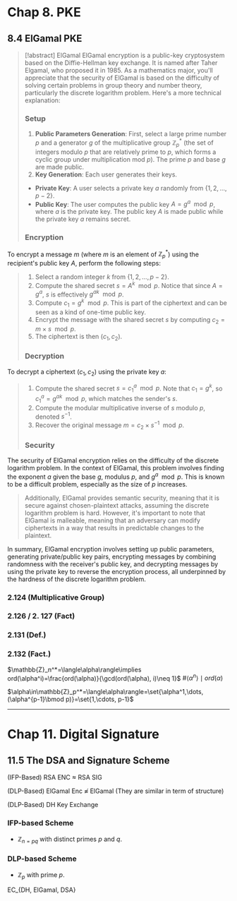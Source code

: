 
# Chap 8. PKE

## 8.4 ElGamal PKE

> [!abstract] ElGamal
> ElGamal encryption is a public-key cryptosystem based on the Diffie-Hellman key exchange. It is named after Taher Elgamal, who proposed it in 1985. As a mathematics major, you'll appreciate that the security of ElGamal is based on the difficulty of solving certain problems in group theory and number theory, particularly the discrete logarithm problem. Here's a more technical explanation:
> 
> ### Setup
> 1. **Public Parameters Generation**: First, select a large prime number $p$ and a generator $g$ of the multiplicative group $\mathbb{Z}_p^*$ (the set of integers modulo $p$ that are relatively prime to $p$, which forms a cyclic group under multiplication mod $p$). The prime $p$ and base $g$ are made public.
> 2. **Key Generation**: Each user generates their keys.
> 	- **Private Key**: A user selects a private key $a$ randomly from $\{1, 2, ..., p-2\}$.
 >	- **Public Key**: The user computes the public key $A = g^a \mod p$, where $a$ is the private key. The public key $A$ is made public while the private key $a$ remains secret.
 >
> ### Encryption
To encrypt a message $m$ (where $m$ is an element of $\mathbb{Z}_p^*$) using the recipient's public key $A$, perform the following steps:
> 1. Select a random integer $k$ from $\{1, 2, ..., p-2\}$.
> 2. Compute the shared secret $s = A^k \mod p$. Notice that since $A = g^a$, $s$ is effectively $g^{ak} \mod p$.
> 3. Compute $c_1 = g^k \mod p$. This is part of the ciphertext and can be seen as a kind of one-time public key.
> 4. Encrypt the message with the shared secret $s$ by computing $c_2 = m \times s \mod p$.
> 5. The ciphertext is then $(c_1, c_2)$.
>    
> ### Decryption
To decrypt a ciphertext $(c_1, c_2)$ using the private key $a$:
> 1. Compute the shared secret $s = c_1^a \mod p$. Note that $c_1 = g^k$, so $c_1^a = g^{ak} \mod p$, which matches the sender's $s$.
> 2. Compute the modular multiplicative inverse of $s$ modulo $p$, denoted $s^{-1}$.
> 3. Recover the original message $m = c_2 \times s^{-1} \mod p$.
>    
> ### Security
The security of ElGamal encryption relies on the difficulty of the discrete logarithm problem. In the context of ElGamal, this problem involves finding the exponent $a$ given the base $g$, modulus $p$, and $g^a \mod p$. This is known to be a difficult problem, especially as the size of $p$ increases.
> 
> Additionally, ElGamal provides semantic security, meaning that it is secure against chosen-plaintext attacks, assuming the discrete logarithm problem is hard. However, it's important to note that ElGamal is malleable, meaning that an adversary can modify ciphertexts in a way that results in predictable changes to the plaintext.
> 
In summary, ElGamal encryption involves setting up public parameters, generating private/public key pairs, encrypting messages by combining randomness with the receiver's public key, and decrypting messages by using the private key to reverse the encryption process, all underpinned by the hardness of the discrete logarithm problem.

### 2.124 (Multiplicative Group) 
### 2.126 / 2. 127 (Fact)
### 2.131 (Def.)
### 2.132 (Fact.)


$\mathbb{Z}_n^*=\langle\alpha\rangle\implies ord(\alpha^i)=\frac{ord(\alpha)}{\gcd(ord(\alpha), i)\neq 1}$
$\#\langle\alpha^n\rangle\mid ord(\alpha)$

$\alpha\in\mathbb{Z}_p^*=\langle\alpha\rangle=\set{\alpha^1,\dots, (\alpha^{p-1}\bmod p)}=\set{1,\cdots, p-1}$


---
# Chap 11. Digital Signature

## 11.5 The DSA and Signature Scheme

(IFP-Based) RSA ENC $\approx$ RSA SIG

(DLP-Based) ElGamal Enc $\not\approx$ ElGamal (They are similar in term of structure)

(DLP-Based) DH Key Exchange

### IFP-based Scheme 
- $\mathbb{Z}_{n=pq}$ with distinct primes $p$ and $q$.

### DLP-based Scheme
- $\mathbb{Z}_{p}$ with prime $p$.


EC_{DH, ElGamal, DSA}

